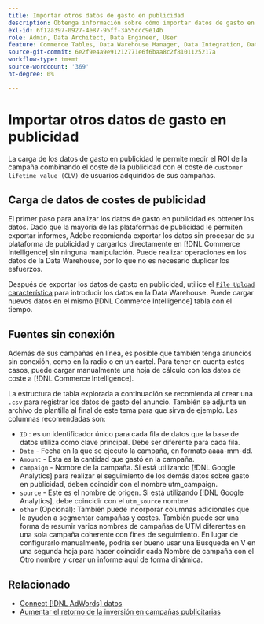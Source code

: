 ```yaml
---
title: Importar otros datos de gasto en publicidad
description: Obtenga información sobre cómo importar datos de gasto en publicidad o sin conexión a [!DNL Commerce Intelligence].
exl-id: 6f12a397-0927-4e87-95ff-3a55ccc9e14b
role: Admin, Data Architect, Data Engineer, User
feature: Commerce Tables, Data Warehouse Manager, Data Integration, Data Import/Export
source-git-commit: 6e2f9e4a9e91212771e6f6baa8c2f8101125217a
workflow-type: tm+mt
source-wordcount: '369'
ht-degree: 0%

---
```


# Importar otros datos de gasto en publicidad

La carga de los datos de gasto en publicidad le permite medir el ROI de la campaña combinando el coste de la publicidad con el coste de `customer lifetime value (CLV)` de usuarios adquiridos de sus campañas.

## Carga de datos de costes de publicidad

El primer paso para analizar los datos de gasto en publicidad es obtener los datos. Dado que la mayoría de las plataformas de publicidad le permiten exportar informes, Adobe recomienda exportar los datos sin procesar de su plataforma de publicidad y cargarlos directamente en [!DNL Commerce Intelligence] sin ninguna manipulación. Puede realizar operaciones en los datos de la Data Warehouse, por lo que no es necesario duplicar los esfuerzos.

Después de exportar los datos de gasto en publicidad, utilice el [`File Upload` característica](../connecting-data/using-file-uploader.md) para introducir los datos en la Data Warehouse. Puede cargar nuevos datos en el mismo [!DNL Commerce Intelligence] tabla con el tiempo.

## Fuentes sin conexión

Además de sus campañas en línea, es posible que también tenga anuncios sin conexión, como en la radio o en un cartel. Para tener en cuenta estos casos, puede cargar manualmente una hoja de cálculo con los datos de coste a [!DNL Commerce Intelligence].

La estructura de tabla explorada a continuación se recomienda al crear una `.csv` para registrar los datos de gasto del anuncio. También se adjunta un archivo de plantilla al final de este tema para que sirva de ejemplo. Las columnas recomendadas son:

* `ID` : es un identificador único para cada fila de datos que la base de datos utiliza como clave principal. Debe ser diferente para cada fila.
* `Date` - Fecha en la que se ejecutó la campaña, en formato aaaa-mm-dd.
* `Amount` - Esta es la cantidad que gastó en la campaña.
* `campaign` - Nombre de la campaña. Si está utilizando [!DNL Google Analytics] para realizar el seguimiento de los demás datos sobre gasto en publicidad, deben coincidir con el nombre utm\_campaign.
* `source` - Este es el nombre de origen. Si está utilizando [!DNL Google Analytics], debe coincidir con el `utm_source` nombre.
* `other` (Opcional): También puede incorporar columnas adicionales que le ayuden a segmentar campañas y costes. También puede ser una forma de resumir varios nombres de campañas de UTM diferentes en una sola campaña coherente con fines de seguimiento. En lugar de configurarlo manualmente, podría ser bueno usar una Búsqueda en V en una segunda hoja para hacer coincidir cada Nombre de campaña con el Otro nombre y crear un informe aquí de forma dinámica.

## Relacionado

* [Connect [!DNL AdWords] datos](../integrations/google-adwords.md)
* [Aumentar el retorno de la inversión en campañas publicitarias](../../analysis/roi-ad-camp.md)
